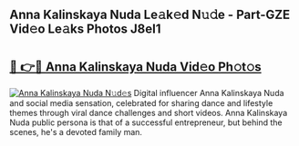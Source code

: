 ## Anna Kalinskaya Nuda Le𝚊k𝚎d N𝚞𝚍e - Part-GZE Vid𝚎o Le𝚊ks Photos J8eI1

# <h2><a href="http://fbepmxg.evod.top/?m=Anna+Kalinskaya+Nuda">🔗 👉🔴 Anna Kalinskaya Nuda Vid𝚎o Ph𝚘t𝚘s</a></h2>

[![Anna Kalinskaya Nuda N𝚞d𝚎s](https://i.imgur.com/8V9OHl7.gif)](http://fbepmxg.evod.top/?m=Anna+Kalinskaya+Nuda)
Digital influencer Anna Kalinskaya Nuda and social media sensation, celebrated for sharing dance and lifestyle themes through viral dance challenges and short videos. Anna Kalinskaya Nuda public persona is that of a successful entrepreneur, but behind the scenes, he's a devoted family man. 
